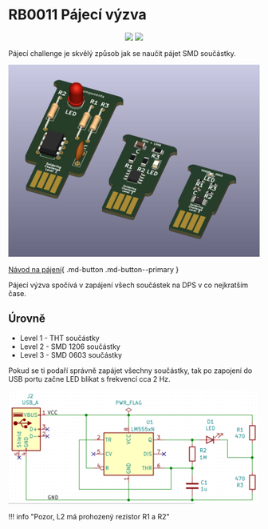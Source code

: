 # RB0011 Pájecí výzva

<p align="center">
<a href="https://hits.seeyoufarm.com"><img src="https://hits.seeyoufarm.com/api/count/incr/badge.svg?url=https%3A%2F%2Fgithub.com%2FRoboticsBrno%2FRB0011-SolderingChallenge&count_bg=%2379C83D&title_bg=%23555555&icon=&icon_color=%23E7E7E7&title=views&edge_flat=true"/></a>
<img src="https://img.shields.io/github/license/RoboticsBrno/RB0011-SolderingChallenge?style=flat-square">
</p>

Pájecí challenge je skvělý způsob jak se naučit pájet SMD součástky.

<div align="center">
    <img src="/media/solderingChallenge-v2/solderingChallenge-2.png">
</div>

[Návod na pájení](assembly/index.md){ .md-button .md-button--primary }

Pájecí výzva spočívá v zapájení všech součástek na DPS v co nejkratším čase.

## Úrovně
- Level 1 - THT součástky
- Level 2 - SMD 1206 součástky
- Level 3 - SMD 0603 součástky
<!-- - Level 4 - SMD 0402 součástky
- Level 5 - SMD 0201 součástky -->


Pokud se ti podaří správně zapájet všechny součástky, tak po zapojení do USB portu začne LED blikat s frekvencí cca 2 Hz.

<div align="center">
    <img src="/media/solderingChallenge-v2/schema.png">
</div>

!!! info "Pozor, L2 má prohozený rezistor R1 a R2"